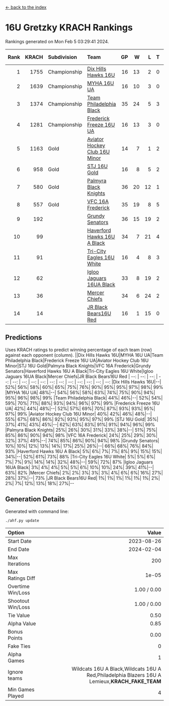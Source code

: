 [<- back to the index](readme.md)
# 16U Gretzky KRACH Rankings
Rankings generated on Mon Feb  5 03:29:41 2024.

Rank|KRACH|Subdivision|Team|GP|W|L|T|OTW|OTL|SoS|Exp Wins|Win Diff
---:|---:|:---|:---|---:|---:|---:|---:|---:|---:|---:|---:|---:
1|1755|Championship|[Dix Hills Hawks 16U](https://gamesheetstats.com/seasons/3659/teams/140688/schedule)|16|13|2|0|1|0|342|14.8|-0.0
2|1639|Championship|[MYHA 16U UA](https://gamesheetstats.com/seasons/3659/teams/140695/schedule)|16|10|3|0|2|1|646|12.8|-0.0
3|1374|Championship|[Team Philadelphia Black](https://gamesheetstats.com/seasons/3659/teams/140698/schedule)|35|24|5|3|2|1|495|28.3|-0.0
4|1281|Championship|[Frederick Freeze 16U UA](https://gamesheetstats.com/seasons/3659/teams/140689/schedule)|16|13|3|0|0|0|361|13.9|0.0
5|1163|Gold|[Aviator Hockey Club 16U Minor](https://gamesheetstats.com/seasons/3659/teams/140687/schedule)|14|7|1|2|3|1|465|11.9|0.0
6|958|Gold|[STJ 16U Gold](https://gamesheetstats.com/seasons/3659/teams/140697/schedule)|16|8|5|2|1|0|709|10.8|-0.0
7|580|Gold|[Palmyra Black Knights](https://gamesheetstats.com/seasons/3659/teams/140696/schedule)|36|20|12|1|3|0|535|24.4|0.0
8|557|Gold|[VFC 16A Frederick](https://gamesheetstats.com/seasons/3659/teams/140700/schedule)|35|19|8|5|0|3|610|22.3|-0.0
9|192||[Grundy Senators](https://gamesheetstats.com/seasons/3659/teams/140690/schedule)|36|15|19|2|0|0|570|16.9|0.0
10|99||[Haverford Hawks 16U A Black](https://gamesheetstats.com/seasons/3659/teams/140691/schedule)|34|7|21|4|0|2|707|9.9|0.0
11|91||[Tri-City Eagles 16U White](https://gamesheetstats.com/seasons/3659/teams/140699/schedule)|16|4|8|3|0|1|363|6.4|0.0
12|62||[Igloo Jaguars 16UA Black](https://gamesheetstats.com/seasons/3659/teams/140692/schedule)|33|8|19|2|0|4|640|9.9|0.0
13|36||[Mercer Chiefs](https://gamesheetstats.com/seasons/3659/teams/140694/schedule)|34|6|24|2|1|1|559|8.9|0.0
14|14||[JR Black Bears16U Red](https://gamesheetstats.com/seasons/3659/teams/140693/schedule)|16|1|15|0|0|0|344|1.9|0.0

## Predictions
Uses KRACH ratings to predict winning percentage of each team (row) against each opponent (column).
||Dix Hills Hawks 16U|MYHA 16U UA|Team Philadelphia Black|Frederick Freeze 16U UA|Aviator Hockey Club 16U Minor|STJ 16U Gold|Palmyra Black Knights|VFC 16A Frederick|Grundy Senators|Haverford Hawks 16U A Black|Tri-City Eagles 16U White|Igloo Jaguars 16UA Black|Mercer Chiefs|JR Black Bears16U Red
| --: | --: | --: | --: | --: | --: | --: | --: | --: | --: | --: | --: | --: | --: | --: 
|Dix Hills Hawks 16U|--| 52%| 56%| 58%| 60%| 65%| 75%| 76%| 90%| 95%| 95%| 97%| 98%| 99%
|MYHA 16U UA| 48%|--| 54%| 56%| 58%| 63%| 74%| 75%| 90%| 94%| 95%| 96%| 98%| 99%
|Team Philadelphia Black| 44%| 46%|--| 52%| 54%| 59%| 70%| 71%| 88%| 93%| 94%| 96%| 97%| 99%
|Frederick Freeze 16U UA| 42%| 44%| 48%|--| 52%| 57%| 69%| 70%| 87%| 93%| 93%| 95%| 97%| 99%
|Aviator Hockey Club 16U Minor| 40%| 42%| 46%| 48%|--| 55%| 67%| 68%| 86%| 92%| 93%| 95%| 97%| 99%
|STJ 16U Gold| 35%| 37%| 41%| 43%| 45%|--| 62%| 63%| 83%| 91%| 91%| 94%| 96%| 99%
|Palmyra Black Knights| 25%| 26%| 30%| 31%| 33%| 38%|--| 51%| 75%| 85%| 86%| 90%| 94%| 98%
|VFC 16A Frederick| 24%| 25%| 29%| 30%| 32%| 37%| 49%|--| 74%| 85%| 86%| 90%| 94%| 98%
|Grundy Senators| 10%| 10%| 12%| 13%| 14%| 17%| 25%| 26%|--| 66%| 68%| 76%| 84%| 93%
|Haverford Hawks 16U A Black|  5%|  6%|  7%|  7%|  8%|  9%| 15%| 15%| 34%|--| 52%| 61%| 73%| 88%
|Tri-City Eagles 16U White|  5%|  5%|  6%|  7%|  7%|  9%| 14%| 14%| 32%| 48%|--| 59%| 72%| 87%
|Igloo Jaguars 16UA Black|  3%|  4%|  4%|  5%|  5%|  6%| 10%| 10%| 24%| 39%| 41%|--| 63%| 82%
|Mercer Chiefs|  2%|  2%|  3%|  3%|  3%|  4%|  6%|  6%| 16%| 27%| 28%| 37%|--| 73%
|JR Black Bears16U Red|  1%|  1%|  1%|  1%|  1%|  1%|  2%|  2%|  7%| 12%| 13%| 18%| 27%|--

## Generation Details

Generated with command line:
```
./ahf.py update
```

| Option | Value |
| :----- | ----: |
| Start Date | 2023-08-26 |
| End Date | 2024-02-04 |
| Max Iterations | 200 |
| Max Ratings Diff | 1e-05 |
| Overtime Win/Loss | 1.00 / 0.00 |
| Shootout Win/Loss | 1.00 / 0.00 |
| Tie Value | 0.50 |
| Alpha Value | 0.85 |
| Bonus Points | 0.00 |
| Fake Ties | 0 |
| Alpha Games | 1 |
| Ignore teams | Wildcats 16U A Black,Wildcats 16U A Red,Philadelphia Blazers 16U A Lemieux,__KRACH_FAKE_TEAM__ |
| Min Games Played | 4 |

